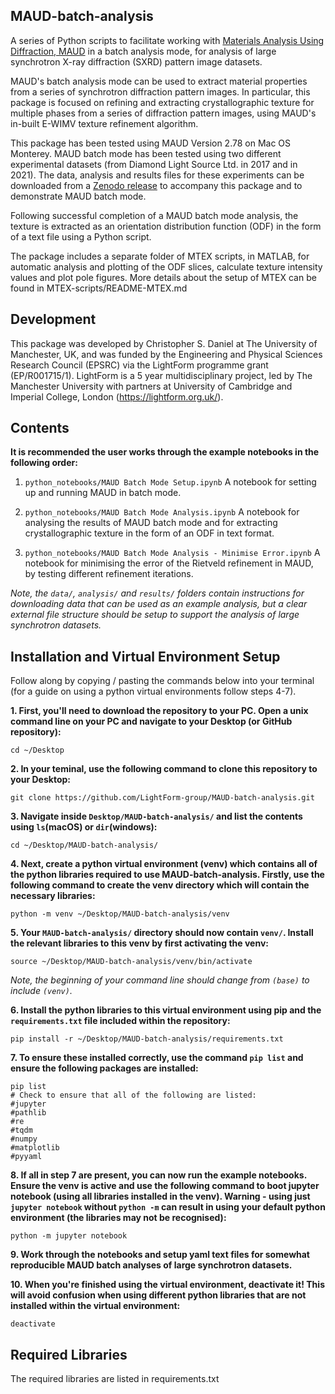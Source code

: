MAUD-batch-analysis
-----------

A series of Python scripts to facilitate working with [Materials Analysis Using Diffraction, MAUD](http://maud.radiographema.eu) in a batch analysis mode, for analysis of large synchrotron X-ray diffraction (SXRD) pattern image datasets.

MAUD's batch analysis mode can be used to extract material properties from a series of synchrotron diffraction pattern images. In particular, this package is focused on refining and extracting crystallographic texture for multiple phases from a series of diffraction pattern images, using MAUD's in-built E-WIMV texture refinement algorithm.

This package has been tested using MAUD Version 2.78 on Mac OS Monterey. MAUD batch mode has been tested using two different experimental datasets (from Diamond Light Source Ltd. in 2017 and in 2021). The data, analysis and results files for these experiments can be downloaded from a [Zenodo release](https://doi.org/10.5281/zenodo.7602926) to accompany this package and to demonstrate MAUD batch mode.

Following successful completion of a MAUD batch mode analysis, the texture is extracted as an orientation distribution function (ODF) in the form of a text file using a Python script.

The package includes a separate folder of MTEX scripts, in MATLAB, for automatic analysis and plotting of the ODF slices, calculate texture intensity values and plot pole figures. More details about the setup of MTEX can be found in MTEX-scripts/README-MTEX.md

Development
--------------

This package was developed by Christopher S. Daniel at The University of Manchester, UK, and was funded by the Engineering and Physical Sciences Research Council (EPSRC) via the LightForm programme grant (EP/R001715/1). LightForm is a 5 year multidisciplinary project, led by The Manchester University with partners at University of Cambridge and Imperial College, London (https://lightform.org.uk/).

Contents
-----------

**It is recommended the user works through the example notebooks in the following order:**
    
1. `python_notebooks/MAUD Batch Mode Setup.ipynb` A notebook for setting up and running MAUD in batch mode.

2. `python_notebooks/MAUD Batch Mode Analysis.ipynb` A notebook for analysing the results of MAUD batch mode and for extracting crystallographic texture in the form of an ODF in text format.

3. `python_notebooks/MAUD Batch Mode Analysis - Minimise Error.ipynb` A notebook for minimising the error of the Rietveld refinement in MAUD, by testing different refinement iterations.

*Note, the `data/`, `analysis/` and `results/` folders contain instructions for downloading data that can be used as an example analysis, but a clear external file structure should be setup to support the analysis of large synchrotron datasets.*

Installation and Virtual Environment Setup
-----------

Follow along by copying / pasting the commands below into your terminal (for a guide on using a python virtual environments follow steps 4-7).

**1. First, you'll need to download the repository to your PC. Open a unix command line on your PC and navigate to your Desktop (or GitHub repository):**
```unix
cd ~/Desktop
```
**2. In your teminal, use the following command to clone this repository to your Desktop:**
```unix
git clone https://github.com/LightForm-group/MAUD-batch-analysis.git
```
**3. Navigate inside `Desktop/MAUD-batch-analysis/` and list the contents using `ls`(macOS) or `dir`(windows):**
```unix
cd ~/Desktop/MAUD-batch-analysis/
```
**4. Next, create a python virtual environment (venv) which contains all of the python libraries required to use MAUD-batch-analysis.
Firstly, use the following command to create the venv directory which will contain the necessary libraries:**
```unix
python -m venv ~/Desktop/MAUD-batch-analysis/venv
```
**5. Your `MAUD-batch-analysis/` directory should now contain `venv/`. Install the relevant libraries to this venv by first activating the venv:**
```unix
source ~/Desktop/MAUD-batch-analysis/venv/bin/activate
```
*Note, the beginning of your command line should change from `(base)` to include `(venv)`.*

**6. Install the python libraries to this virtual environment using pip and the `requirements.txt` file included within the repository:**
```unix
pip install -r ~/Desktop/MAUD-batch-analysis/requirements.txt
```
**7. To ensure these installed correctly, use the command `pip list` and ensure the following packages are installed:**
```unix
pip list
# Check to ensure that all of the following are listed:
#jupyter
#pathlib
#re
#tqdm
#numpy
#matplotlib
#pyyaml
```
**8. If all in step 7 are present, you can now run the example notebooks.
Ensure the venv is active and use the following command to boot jupyter notebook (using all libraries installed in the venv).
Warning - using just `jupyter notebook` without `python -m` can result in using your default python environment (the libraries may not be recognised):**
```unix
python -m jupyter notebook
```
**9. Work through the notebooks and setup yaml text files for somewhat reproducible MAUD batch analyses of large synchrotron datasets.**

**10. When you're finished using the virtual environment, deactivate it!
This will avoid confusion when using different python libraries that are not installed within the virtual environment:**
```unix
deactivate
```

Required Libraries
--------------------

The required libraries are listed in requirements.txt